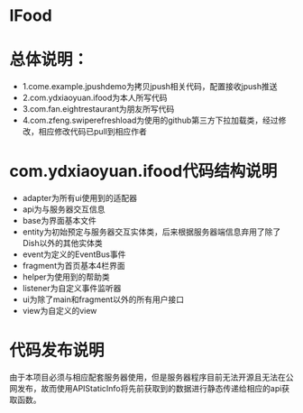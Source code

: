 # IFood
# 总体说明：
- 1.come.example.jpushdemo为拷贝jpush相关代码，配置接收jpush推送
- 2.com.ydxiaoyuan.ifood为本人所写代码
- 3.com.fan.eightrestaurant为朋友所写代码
- 4.com.zfeng.swiperefreshload为使用的github第三方下拉加载类，经过修改，相应修改代码已pull到相应作者

# com.ydxiaoyuan.ifood代码结构说明
* adapter为所有ui使用到的适配器
* api为与服务器交互信息
* base为界面基本文件
* entity为初始预定与服务器交互实体类，后来根据服务器端信息弃用了除了Dish以外的其他实体类
* event为定义的EventBus事件
* fragment为首页基本4栏界面
* helper为使用到的帮助类
* listener为自定义事件监听器
* ui为除了main和fragment以外的所有用户接口
* view为自定义的view

# 代码发布说明
由于本项目必须与相应配套服务器使用，但是服务器程序目前无法开源且无法在公网发布，故而使用APIStaticInfo将先前获取到的数据进行静态传递给相应的api获取函数。





